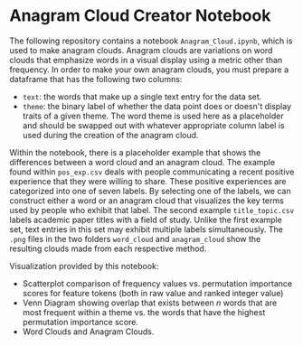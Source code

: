 # Anagram Cloud Creator Notebook

The following repository contains a notebook `Anagram_Cloud.ipynb`, which is used to make anagram clouds. Anagram clouds are variations on word clouds that emphasize words in a visual display using a metric other than frequency. In order to make your own anagram clouds, you must prepare a dataframe that has the following two columns:
- `text`: the words that make up a single text entry for the data set.
- `theme`: the binary label of whether the data point does or doesn't display traits of a given theme. The word theme is used here as a placeholder and should be swapped out with whatever appropriate column label is used during the creation of the anagram cloud.

Within the notebook, there is a placeholder example that shows the differences between a word cloud and an anagram cloud. The example found within `pos_exp.csv` deals with people communicating a recent positive experience that they were willing to share. These positive experiences are categorized into one of seven labels. By selecting one of the labels, we can construct either a word or an anagram cloud that visualizes the key terms used by people who exhibit that label. The second example `title_topic.csv` labels academic paper titles with a field of study. Unlike the first example set, text entries in this set may exhibit multiple labels simultaneously. The `.png` files in the two folders `word_cloud` and `anagram_cloud` show the resulting clouds made from each respective method.

Visualization provided by this notebook:
- Scatterplot comparison of frequency values vs. permutation importance scores for feature tokens (both in raw value and ranked integer value)
- Venn Diagram showing overlap that exists between $n$ words that are most frequent within a theme vs. the words that have the highest permutation importance score.
- Word Clouds and Anagram Clouds.
